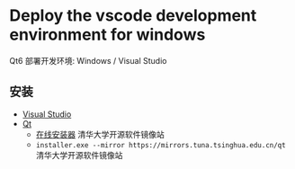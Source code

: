 # Deploy the vscode development environment for windows

Qt6 部署开发环境: Windows / Visual Studio

## 安装

- [Visual Studio](https://visualstudio.microsoft.com/zh-hans/vs/)
- [Qt](https://www.qt.io/download-open-source)
  - [在线安装器](https://mirrors.tuna.tsinghua.edu.cn/qt/official_releases/online_installers/) 清华大学开源软件镜像站
  - `installer.exe --mirror https://mirrors.tuna.tsinghua.edu.cn/qt` 清华大学开源软件镜像站
